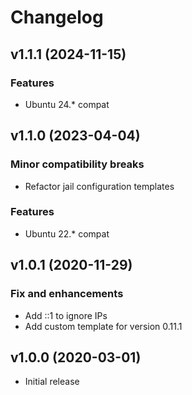 # Changelog

## v1.1.1 (2024-11-15)

### Features

* Ubuntu 24.* compat

## v1.1.0 (2023-04-04)

### Minor compatibility breaks

* Refactor jail configuration templates

### Features

* Ubuntu 22.* compat

## v1.0.1 (2020-11-29)

### Fix and enhancements

* Add ::1 to ignore IPs
* Add custom template for version 0.11.1

## v1.0.0 (2020-03-01)

* Initial release
